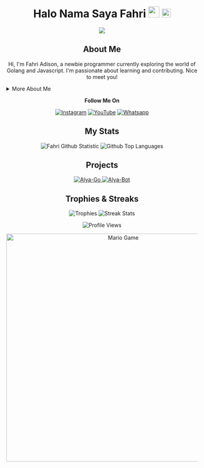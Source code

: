 <h1 align="center">Halo Nama Saya Fahri <img src="https://github.com/TheDudeThatCode/TheDudeThatCode/blob/master/Assets/Hi.gif" width="29px"> <img src="https://www.gambaranimasi.org/data/media/1904/animasi-bergerak-smiley-kacamata-hitam-0109.gif" width="23px"></h1>

<p align="center">
  <a href="https://github.com/FahriAdison">
    <img src="https://cardivo.vercel.app/api?name=Fahri&description=Hi,%20i%27m%20Fahri%20and%20i%27m%20just%20a%20newbie%20programmer.%20Currently%20learning%20Golang%20and%20Javascript.%20Nice%20to%20meet%20you%20👋&image=https://wallpaperaccess.com/full/7857767.jpg&usqp=CAU&backgroundColor=%23ecf0f1&instagram=@papah_chan_ofc&github=FahriAdison&pattern=leaf&colorPattern=%23eaeaea" />
  </a>
</p>

<h2 align="center">About Me</h2>

<p align="center">
  Hi, I'm Fahri Adison, a newbie programmer currently exploring the world of Golang and Javascript.  I'm passionate about learning and contributing.  Nice to meet you!
</p>

<details>
  <summary>More About Me</summary>
  <p>
    <b>Name:</b> Fahri Adison<br>
    <b>Status:</b> Playing, Learning, Helping<br>
    <b>Location:</b> Air Molek, Kabupaten Indragiri Hulu, Indonesia<br>
    <b>Birthday:</b> June 6th<br><br>
    <b>Special Thanks To:</b><br>
    - Allah SWT<br>
    - All Sepuh<br>
    - The Last Generation<br>
    - My Friends
  </p>
</details>

<p align="center">
  <b>Follow Me On</b>
</p>

<p align="center">
  <a href="https://www.instagram.com/papah_chan_official" target="_blank"><img src="https://img.shields.io/badge/Instagram-%23E4405F.svg?&style=flat-square&logo=instagram&logoColor=white" alt="Instagram"></a>
  <a href="bit.ly/Papah-Chan" target="_blank"><img src="https://img.shields.io/badge/YouTube-%231877F2.svg?&style=flat-square&logo=YouTube&logoColor=white" alt="YouTube"></a>
  <a href="https://wa.me/6282268003229" target="_blank"><img src="https://img.shields.io/badge/Whatsapp-%808080.svg?&style=flat-square&logo=Whatsapp&logoColor=white" alt="Whatsapp"></a>
</p>

<h2 align="center">My Stats</h2>

<p align="center">
  <img src="https://github-readme-stats.vercel.app/api?username=FahriAdison&layout=compact&show_icons=true&theme=highcontrast&show_owner=true" alt="Fahri Github Statistic">
  <img src="https://github-readme-stats.vercel.app/api/top-langs/?username=FahriAdison&layout=compact&theme=highcontrast" alt="Github Top Languages">
</p>

<h2 align="center">Projects</h2>

<p align="center">
  <a href="https://github.com/FahriAdison/Sad-Multi-Device" target="_blank">
    <img src="https://github-readme-stats.vercel.app/api/pin/?username=FahriAdison&repo=Alya-Go&theme=highcontrast" alt="Alya-Go">
  </a>
  <a href="https://github.com/FahriAdison/Ran-Bot" target="_blank">
    <img src="https://github-readme-stats.vercel.app/api/pin/?username=FahriAdison&repo=Alya-Bot&theme=highcontrast" alt="Alya-Bot">
  </a>
</p>

<h2 align="center">Trophies & Streaks</h2>

<p align="center">
  <img src="https://github-profile-trophy.vercel.app/?username=FahriAdison&row=2&column=3&layout=compact&theme=onedark" alt="Trophies">
  <img src="https://github-readme-streak-stats.herokuapp.com/?user=FahriAdison" alt="Streak Stats">
</p>

<p align="center">
  <img src="https://komarev.com/ghpvc/?username=FahriAdison&label=VIEWS&style=flat-square&color=orange" alt="Profile Views">
</p>

<p align="center">
  <img src="https://github.com/TheDudeThatCode/TheDudeThatCode/blob/master/Assets/Mario_Gameplay.gif" alt="Mario Game" width="600">
</p>
